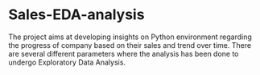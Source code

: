 # Sales-EDA-analysis
The project aims at developing insights on Python environment regarding the progress of company based on their sales and trend over time. There are several different parameters where the analysis has been done to undergo Exploratory Data Analysis.
